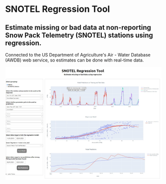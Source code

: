 # SNOTEL Regression Tool
## Estimate missing or bad data at non-reporting Snow Pack Telemetry (SNOTEL) stations using regression.

Connected to the US Department of Agriculture's Air - Water Database (AWDB) web service, so estimates can be done with real-time data.

![app](/snotel-reg-tool-app.jpg)

